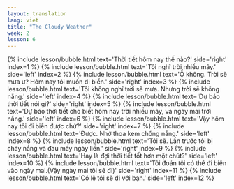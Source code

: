 ```yaml
---
layout: translation
lang: viet
title: "The Cloudy Weather"
week: 2
lesson: 6
---
```


{% include lesson/bubble.html text='Thời tiết hôm nay thế nào?' side='right' index=1 %}
{% include lesson/bubble.html text='Tôi nghĩ trời nhiều mây.' side='left' index=2 %}
{% include lesson/bubble.html text='Ồ không. Trời sẽ mưa ư? Hôm nay tôi muốn đi biển.' side='right' index=3 %}
{% include lesson/bubble.html text='Tôi không nghĩ trời sẽ mưa. Nhưng trời sẽ không nắng.' side='left' index=4 %}
{% include lesson/bubble.html text='Dự báo thời tiết nói gì?' side='right' index=5 %}
{% include lesson/bubble.html text='Dự báo thời tiết cho biết hôm nay trời nhiều mây, và ngày mai trời nắng.' side='left' index=6 %}
{% include lesson/bubble.html text='Vậy hôm nay tôi đi biển được chứ?' side='right' index=7 %}
{% include lesson/bubble.html text='Được. Nhớ thoa kem chống nắng.' side='left' index=8 %}
{% include lesson/bubble.html text='Tôi sẽ. Lần trước tôi bị cháy nắng và đau mấy ngày liền.' side='right' index=9 %}
{% include lesson/bubble.html text='Hay là đợi thời tiết tốt hơn một chút?' side='left' index=10 %}
{% include lesson/bubble.html text='Tôi đoán tôi có thể đi biển vào ngày mai.(Vậy ngày mai tôi sẽ đi)' side='right' index=11 %}
{% include lesson/bubble.html text='Có lẽ tôi sẽ đi với bạn.' side='left' index=12 %}
